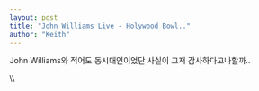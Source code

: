 ```yaml
---
layout: post
title: "John Williams Live - Holywood Bowl.."
author: "Keith"
---
```


John Williams와 적어도 동시대인이었단 사실이 그저 감사하다고나할까..


\\\

